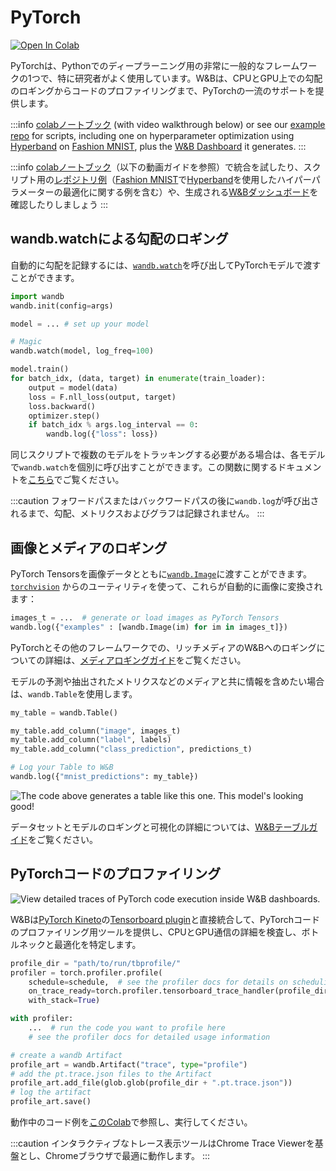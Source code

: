 # PyTorch

[![Open In Colab](https://colab.research.google.com/assets/colab-badge.svg)](http://wandb.me/intro)

PyTorchは、Pythonでのディープラーニング用の非常に一般的なフレームワークの1つで、特に研究者がよく使用しています。W&Bは、CPUとGPU上での勾配のロギングからコードのプロファイリングまで、PyTorchの一流のサポートを提供します。

:::info
[colabノートブック](https://colab.research.google.com/github/wandb/examples/blob/master/colabs/pytorch/Simple\_PyTorch\_Integration.ipynb) (with video walkthrough below) or see our [example repo](https://github.com/wandb/examples) for scripts, including one on hyperparameter optimization using [Hyperband](https://arxiv.org/abs/1603.06560) on [Fashion MNIST](https://github.com/wandb/examples/tree/master/examples/pytorch/pytorch-cnn-fashion), plus the [W&B Dashboard](https://wandb.ai/wandb/keras-fashion-mnist/runs/5z1d85qs) it generates.
:::

:::info
[colabノートブック](https://colab.research.google.com/github/wandb/examples/blob/master/colabs/pytorch/Simple\_PyTorch\_Integration.ipynb)（以下の動画ガイドを参照）で統合を試したり、スクリプト用の[レポジトリ例](https://github.com/wandb/examples)（[Fashion MNIST](https://github.com/wandb/examples/tree/master/examples/pytorch/pytorch-cnn-fashion)で[Hyperband](https://arxiv.org/abs/1603.06560)を使用したハイパーパラメーターの最適化に関する例を含む）や、生成される[W&Bダッシュボード](https://wandb.ai/wandb/keras-fashion-mnist/runs/5z1d85qs?workspace=)を確認したりしましょう
:::

<!-- {% embed url="https://www.youtube.com/watch?v=G7GH0SeNBMA" %}
Follow along with a video tutorial!
{% endembed %} -->

## wandb.watchによる勾配のロギング​

自動的に勾配を記録するには、[`wandb.watch`](../../ref/python/watch.md)を呼び出してPyTorchモデルで渡すことができます。

```python
import wandb
wandb.init(config=args)

model = ... # set up your model

# Magic
wandb.watch(model, log_freq=100)

model.train()
for batch_idx, (data, target) in enumerate(train_loader):
    output = model(data)
    loss = F.nll_loss(output, target)
    loss.backward()
    optimizer.step()
    if batch_idx % args.log_interval == 0:
        wandb.log({"loss": loss})
```

同じスクリプトで複数のモデルをトラッキングする必要がある場合は、各モデルで`wandb.watch`を個別に呼び出すことができます。この関数に関するドキュメントを[こちら](../../ref/python/watch.md)でご覧ください。

:::caution
フォワードパスまたはバックワードパスの後に`wandb.log`が呼び出されるまで、勾配、メトリクスおよびグラフは記録されません。
:::

## 画像とメディアのロギング​

PyTorch Tensorsを画像データとともに[`wandb.Image`](../../ref/python/data-types/image.md)に渡すことができます。[`torchvision`](https://pytorch.org/vision/stable/index.html) からのユーティリティを使って、これらが自動的に画像に変換されます：

```python
images_t = ...  # generate or load images as PyTorch Tensors
wandb.log({"examples" : [wandb.Image(im) for im in images_t]})
```

PyTorchとその他のフレームワークでの、リッチメディアのW&Bへのロギングについての詳細は、[メディアロギングガイド](../track/log/media.md)をご覧ください。

モデルの予測や抽出されたメトリクスなどのメディアと共に情報を含めたい場合は、`wandb.Table`を使用します。

```python
my_table = wandb.Table()

my_table.add_column("image", images_t)
my_table.add_column("label", labels)
my_table.add_column("class_prediction", predictions_t)

# Log your Table to W&B
wandb.log({"mnist_predictions": my_table})
```

![The code above generates a table like this one. This model's looking good!](/images/integrations/pytorch_example_table.png)

データセットとモデルのロギングと可視化の詳細については、[W&Bテーブルガイド](../data-vis/)をご覧ください。

## PyTorchコードのプロファイリング​

![View detailed traces of PyTorch code execution inside W&B dashboards.](/images/integrations/pytorch_example_dashboard.png)

W&Bは[PyTorch Kineto](https://github.com/pytorch/kineto)の[Tensorboard plugin](https://github.com/pytorch/kineto/blob/master/tb\_plugin/README.md)と直接統合して、PyTorchコードのプロファイリング用ツールを提供し、CPUとGPU通信の詳細を検査し、ボトルネックと最適化を特定します。


```python
profile_dir = "path/to/run/tbprofile/"
profiler = torch.profiler.profile(
    schedule=schedule,  # see the profiler docs for details on scheduling
    on_trace_ready=torch.profiler.tensorboard_trace_handler(profile_dir),
    with_stack=True)

with profiler:
    ...  # run the code you want to profile here
    # see the profiler docs for detailed usage information

# create a wandb Artifact
profile_art = wandb.Artifact("trace", type="profile")
# add the pt.trace.json files to the Artifact
profile_art.add_file(glob.glob(profile_dir + ".pt.trace.json"))
# log the artifact
profile_art.save()
```

動作中のコード例を[このColab](http://wandb.me/trace-colab)で参照し、実行してください。

:::caution
インタラクティブなトレース表示ツールはChrome Trace Viewerを基盤とし、Chromeブラウザで最適に動作します。
:::
